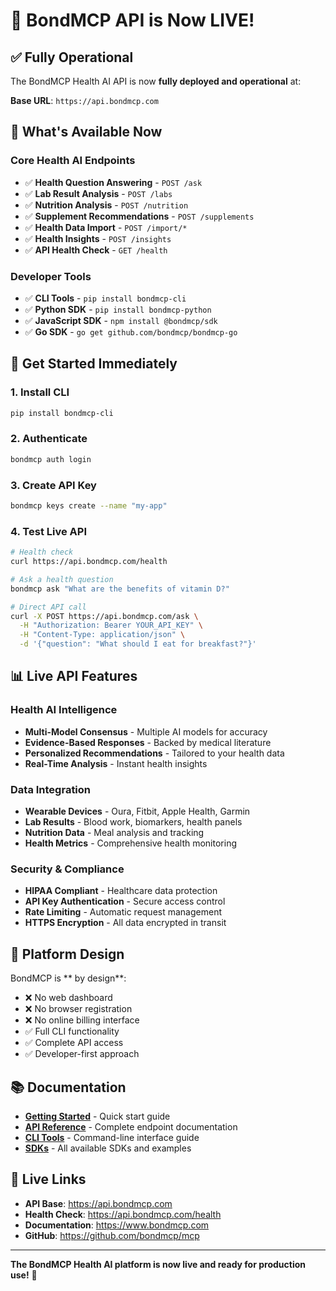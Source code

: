 # 🚀 BondMCP API is Now LIVE!

## ✅ Fully Operational

The BondMCP Health AI API is now **fully deployed and operational** at:

**Base URL**: `https://api.bondmcp.com`

## 🎉 What's Available Now

### Core Health AI Endpoints

- ✅ **Health Question Answering** - `POST /ask`
- ✅ **Lab Result Analysis** - `POST /labs`
- ✅ **Nutrition Analysis** - `POST /nutrition`
- ✅ **Supplement Recommendations** - `POST /supplements`
- ✅ **Health Data Import** - `POST /import/*`
- ✅ **Health Insights** - `POST /insights`
- ✅ **API Health Check** - `GET /health`

### Developer Tools

- ✅ **CLI Tools** - `pip install bondmcp-cli`
- ✅ **Python SDK** - `pip install bondmcp-python`
- ✅ **JavaScript SDK** - `npm install @bondmcp/sdk`
- ✅ **Go SDK** - `go get github.com/bondmcp/bondmcp-go`

## 🚀 Get Started Immediately

### 1. Install CLI

```bash
pip install bondmcp-cli
```

### 2. Authenticate

```bash
bondmcp auth login
```

### 3. Create API Key

```bash
bondmcp keys create --name "my-app"
```

### 4. Test Live API

```bash
# Health check
curl https://api.bondmcp.com/health

# Ask a health question
bondmcp ask "What are the benefits of vitamin D?"

# Direct API call
curl -X POST https://api.bondmcp.com/ask \
  -H "Authorization: Bearer YOUR_API_KEY" \
  -H "Content-Type: application/json" \
  -d '{"question": "What should I eat for breakfast?"}'
```

## 📊 Live API Features

### Health AI Intelligence

- **Multi-Model Consensus** - Multiple AI models for accuracy
- **Evidence-Based Responses** - Backed by medical literature
- **Personalized Recommendations** - Tailored to your health data
- **Real-Time Analysis** - Instant health insights

### Data Integration

- **Wearable Devices** - Oura, Fitbit, Apple Health, Garmin
- **Lab Results** - Blood work, biomarkers, health panels
- **Nutrition Data** - Meal analysis and tracking
- **Health Metrics** - Comprehensive health monitoring

### Security & Compliance

- **HIPAA Compliant** - Healthcare data protection
- **API Key Authentication** - Secure access control
- **Rate Limiting** - Automatic request management
- **HTTPS Encryption** - All data encrypted in transit

## 🎯 Platform Design

BondMCP is ** by design**:

- ❌ No web dashboard
- ❌ No browser registration
- ❌ No online billing interface
- ✅ Full CLI functionality
- ✅ Complete API access
- ✅ Developer-first approach

## 📚 Documentation

- **[Getting Started](getting-started/README.md)** - Quick start guide
- **[API Reference](api-reference/README.md)** - Complete endpoint documentation
- **[CLI Tools](sdks/cli/README.md)** - Command-line interface guide
- **[SDKs](sdks/README.md)** - All available SDKs and examples

## 🔗 Live Links

- **API Base**: https://api.bondmcp.com
- **Health Check**: https://api.bondmcp.com/health
- **Documentation**: https://www.bondmcp.com
- **GitHub**: https://github.com/bondmcp/mcp

---

**The BondMCP Health AI platform is now live and ready for production use!** 🎉

